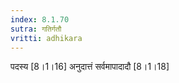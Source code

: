 ```yaml
---
index: 8.1.70
sutra: गतिर्गतौ
vritti: adhikara
---
```


 पदस्य [8।1।16]  अनुदात्तं सर्वमापादादौ [8।1।18] 